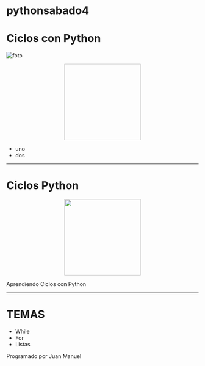 # pythonsabado4
# Ciclos con Python
![foto](https://www.elimparcial.com/__export/1636766836916/sites/elimparcial/img/2021/11/12/anuel_aa_crop1636766836262.jpg_423682103.jpg)

<p align="center">
  <img src"https://www.elimparcial.com/__export/1636766836916/sites/elimparcial/img/2021/11/12/anuel_aa_crop1636766836262.jpg_423682103.jpg" width="200" height="200">
</p>

- uno
- dos

***

# Ciclos Python

<p align="center">
  <img src="https://www.elimparcial.com/__export/1636766836916/sites/elimparcial/img/2021/11/12/anuel_aa_crop1636766836262.jpg_423682103.jpg" width="200" height="200">
  <p> Aprendiendo Ciclos con Python
</p>

***

# TEMAS
- While
- For
- Listas

<p>
Programado por Juan Manuel
</p>
